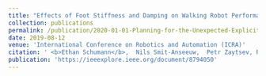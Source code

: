 ```yaml
---
title: "Effects of Foot Stiffness and Damping on Walking Robot Performance"
collection: publications
permalink: /publication/2020-01-01-Planning-for-the-Unexpected-Explicitly-Optimizing-Motions-for-Ground-Uncertainty-in-Running
date: 2019-08-12
venue: 'International Conference on Robotics and Automation (ICRA)'
citation: ' <b>Ethan Schumann</b>,  Nils Smit-Anseeuw,  Petr Zaytsev, Rodney Gleason, K. Alex Shorter, C. David Remy, &quot;Effects of Foot Stiffness and Damping on Walking Robot Performance.&quot; ICRA, 2019.'
publication: 'https://ieeexplore.ieee.org/document/8794050'
---
```

